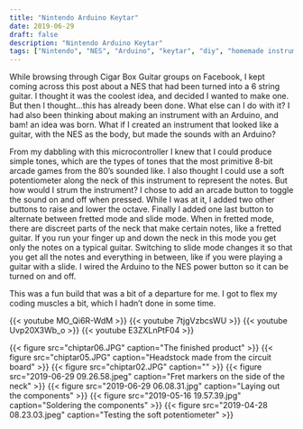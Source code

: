 ```yaml
---
title: "Nintendo Arduino Keytar"
date: 2019-06-29
draft: false
description: "Nintendo Arduino Keytar"
tags: ["Nintendo", "NES", "Arduino", "keytar", "diy", "homemade instrument"]
---
```

While browsing through Cigar Box Guitar groups on Facebook, I kept coming across this post about a NES that had been turned into a 6 string guitar. I thought it was the coolest idea, and decided I wanted to make one. But then I thought…this has already been done. What else can I do with it? I had also been thinking about making an instrument with an Arduino, and bam! an idea was born. What if I created an instrument that looked like a guitar, with the NES as the body, but made the sounds with an Arduino?

From my dabbling with this microcontroller I knew that I could produce simple tones, which are the types of tones that the most primitive 8-bit arcade games from the 80’s sounded like. I also thought I could use a soft potentiometer along the neck of this instrument to represent the notes. But how would I strum the instrument? I chose to add an arcade button to toggle the sound on and off when pressed. While I was at it, I added two other buttons to raise and lower the octave. Finally I added one last button to alternate between fretted mode and slide mode. When in fretted mode, there are discreet parts of the neck that make certain notes, like a fretted guitar. If you run your finger up and down the neck in this mode you get only the notes on a typical guitar. Switching to slide mode changes it so that you get all the notes and everything in between, like if you were playing a guitar with a slide. I wired the Arduino to the NES power button so it can be turned on and off.

This was a fun build that was a bit of a departure for me. I got to flex my coding muscles a bit, which I hadn’t done in some time.

{{< youtube MO_Qi6R-WdM >}}
{{< youtube 7tjgVzbcsWU >}}
{{< youtube Uvp20X3Wb_o >}}
{{< youtube E3ZXLnPtF04 >}}

{{< figure src="chiptar06.JPG" caption="The finished product" >}}
{{< figure src="chiptar05.JPG" caption="Headstock made from the circuit board" >}}
{{< figure src="chiptar02.JPG" caption="" >}}
{{< figure src="2019-06-29 09.26.58.jpeg" caption="Fret markers on the side of the neck" >}}
{{< figure src="2019-06-29 06.08.31.jpg" caption="Laying out the components" >}}
{{< figure src="2019-05-16 19.57.39.jpg" caption="Soldering the components" >}}
{{< figure src="2019-04-28 08.23.03.jpeg" caption="Testing the soft potentiometer" >}}
